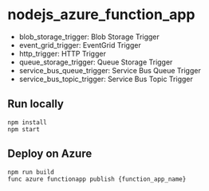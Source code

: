 # nodejs_azure_function_app

- blob_storage_trigger: Blob Storage Trigger
- event_grid_trigger: EventGrid Trigger
- http_trigger: HTTP Trigger
- queue_storage_trigger: Queue Storage Trigger
- service_bus_queue_trigger: Service Bus Queue Trigger
- service_bus_topic_trigger: Service Bus Topic Trigger

## Run locally

```
npm install
npm start
```

## Deploy on Azure

```
npm run build
func azure functionapp publish {function_app_name}
```